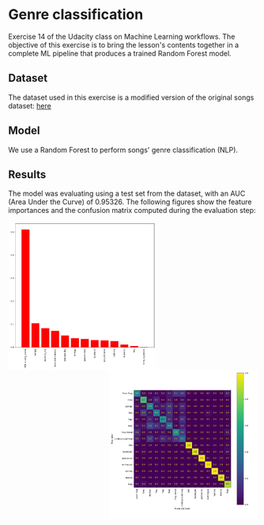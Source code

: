# Genre classification
Exercise 14 of the Udacity class on Machine Learning workflows. The objective of this exercise is to bring the lesson's contents together in a complete ML pipeline that produces a trained Random Forest model.

## Dataset
The dataset used in this exercise is a modified version of the original songs dataset: [here](https://www.kaggle.com/mrmorj/dataset-of-songs-in-spotify)

## Model
We use a Random Forest to perform songs' genre classification (NLP).

## Results

The model was evaluating using a test set from the dataset, with an AUC (Area Under the Curve) of 0.95326. The following figures show the feature importances and the confusion matrix computed during the evaluation step: 

 <!-- Images -->

<p align="center">
  <img src="figures/feature_importance_0_f1fd3194294f7a484f72.png" width="300" align="left" />
  <img src="figures/confusion_matrix_0_f02dfbea4d35c8b2f32b.png" width="300" align="right" />
</p>
